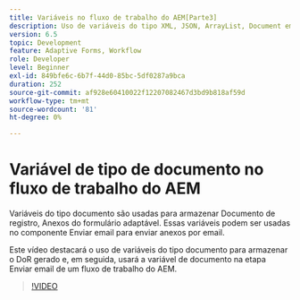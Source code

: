```yaml
---
title: Variáveis no fluxo de trabalho do AEM[Parte3]
description: Uso de variáveis do tipo XML, JSON, ArrayList, Document em um workflow AEM
version: 6.5
topic: Development
feature: Adaptive Forms, Workflow
role: Developer
level: Beginner
exl-id: 849bfe6c-6b7f-44d0-85bc-5df0287a9bca
duration: 252
source-git-commit: af928e60410022f12207082467d3bd9b818af59d
workflow-type: tm+mt
source-wordcount: '81'
ht-degree: 0%

---
```


# Variável de tipo de documento no fluxo de trabalho do AEM


Variáveis do tipo documento são usadas para armazenar Documento de registro, Anexos do formulário adaptável. Essas variáveis podem ser usadas no componente Enviar email para enviar anexos por email.

Este vídeo destacará o uso de variáveis do tipo documento para armazenar o DoR gerado e, em seguida, usará a variável de documento na etapa Enviar email de um fluxo de trabalho do AEM.

>[!VIDEO](https://video.tv.adobe.com/v/26452?quality=12&learn=on)
